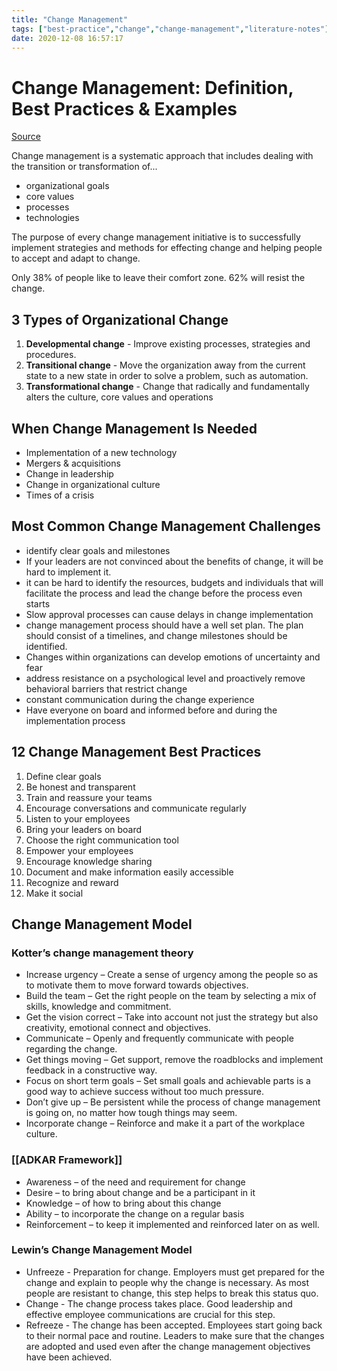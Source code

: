 ```yaml
---
title: "Change Management"
tags: ["best-practice","change","change-management","literature-notes"]
date: 2020-12-08 16:57:17
---
```


# Change Management: Definition, Best Practices & Examples

[Source](https://blog.smarp.com/change-management-definition-best-practices-examples)

Change management is a systematic approach that includes dealing with the transition or transformation of...
- organizational goals
- core values
- processes
- technologies

The purpose of every change management initiative is to successfully implement strategies and methods for effecting change and helping people to accept and adapt to change.

Only 38% of people like to leave their comfort zone. 62% will resist the change.

## 3 Types of Organizational Change

1. **Developmental change** - Improve existing processes, strategies and procedures.
2. **Transitional change** - Move the organization away from the current state to a new state in order to solve a problem, such as automation.
3. **Transformational change** - Change that radically and fundamentally alters the culture, core values and operations

## When Change Management Is Needed

- Implementation of a new technology
- Mergers & acquisitions
- Change in leadership
- Change in organizational culture
- Times of a crisis

## Most Common Change Management Challenges

- identify clear goals and milestones
- If your leaders are not convinced about the benefits of change, it will be hard to implement it.
- it can be hard to identify the resources, budgets and individuals that will facilitate the process and lead the change before the process even starts
- Slow approval processes can cause delays in change implementation
- change management process should have a well set plan. The plan should consist of a timelines, and change milestones should be identified.
- Changes within organizations can develop emotions of uncertainty and fear
- address resistance on a psychological level and proactively remove behavioral barriers that restrict change
- constant communication during the change experience
- Have everyone on board and informed before and during the implementation process

## 12 Change Management Best Practices

1. Define clear goals
2. Be honest and transparent
3. Train and reassure your teams
4. Encourage conversations and communicate regularly
5. Listen to your employees
6. Bring your leaders on board
7. Choose the right communication tool
8. Empower your employees
9. Encourage knowledge sharing
10. Document and make information easily accessible
11. Recognize and reward
12. Make it social

## Change Management Model

### Kotter’s change management theory

- Increase urgency – Create a sense of urgency among the people so as to motivate them to move forward towards objectives.
- Build the team – Get the right people on the team by selecting a mix of skills, knowledge and commitment.
- Get the vision correct – Take into account not just the strategy but also creativity, emotional connect and objectives.
- Communicate – Openly and frequently communicate with people regarding the change.
- Get things moving – Get support, remove the roadblocks and implement feedback in a constructive way.
- Focus on short term goals – Set small goals and achievable parts is a good way to achieve success without too much pressure.
- Don’t give up – Be persistent while the process of change management is going on, no matter how tough things may seem.
- Incorporate change – Reinforce and make it a part of the workplace culture.

### [[ADKAR Framework]]

- Awareness – of the need and requirement for change
- Desire – to bring about change and be a participant in it
- Knowledge – of how to bring about this change
- Ability – to incorporate the change on a regular basis
- Reinforcement – to keep it implemented and reinforced later on as well.

### Lewin’s Change Management Model

- Unfreeze - Preparation for change. Employers must get prepared for the change and explain to people why the change is necessary. As most people are resistant to change, this step helps to break this status quo.
- Change - The change process takes place. Good leadership and effective employee communications are crucial for this step. 
- Refreeze - The change has been accepted. Employees start going back to their normal pace and routine. Leaders to make sure that the changes are adopted and used even after the change management objectives have been achieved.


